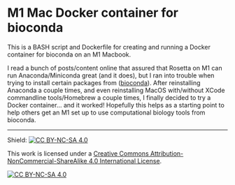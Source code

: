 # M1 Mac Docker container for bioconda

This is a BASH script and Dockerfile for creating and running a Docker container for bioconda on an M1 Macbook.

I read a bunch of posts/content online that assured that Rosetta on M1 can run Anaconda/Miniconda great (and it does), but I ran into trouble when trying to install certain packages from ([bioconda](https://bioconda.github.io)).  After reinstalling Anaconda a couple times, and even reinstalling MacOS with/without XCode commandline tools/Homebrew a couple times, I finally decided to try a Docker container... and it worked!  Hopefully this helps as a starting point to help others get an M1 set up to use computational biology tools from bioconda.

---------------------------------------------------------------------------------------------------

Shield: [![CC BY-NC-SA 4.0][cc-by-nc-sa-shield]][cc-by-nc-sa]

This work is licensed under a
[Creative Commons Attribution-NonCommercial-ShareAlike 4.0 International License][cc-by-nc-sa].

[![CC BY-NC-SA 4.0][cc-by-nc-sa-image]][cc-by-nc-sa]

[cc-by-nc-sa]: http://creativecommons.org/licenses/by-nc-sa/4.0/
[cc-by-nc-sa-image]: https://licensebuttons.net/l/by-nc-sa/4.0/88x31.png
[cc-by-nc-sa-shield]: https://img.shields.io/badge/License-CC%20BY--NC--SA%204.0-lightgrey.svg
